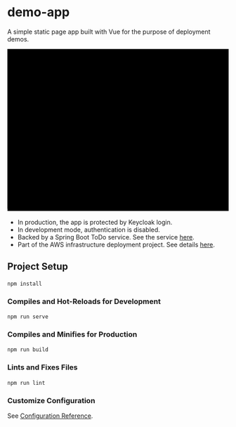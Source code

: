 # demo-app

A simple static page app built with Vue for the purpose of deployment demos.

<img src="src/assets/app.gif" width="600"/>

- In production, the app is protected by Keycloak login.
- In development mode, authentication is disabled.
- Backed by a Spring Boot ToDo service. See the service [here](https://github.com/mm-camelcase/todo-service).
- Part of the AWS infrastructure deployment project. See details [here](https://github.com/mm-camelcase/aws-infra-demo).


## Project Setup
```
npm install
```

### Compiles and Hot-Reloads for Development
```
npm run serve
```

### Compiles and Minifies for Production
```
npm run build
```

### Lints and Fixes Files
```
npm run lint
```

### Customize Configuration
See [Configuration Reference](https://cli.vuejs.org/config/).


